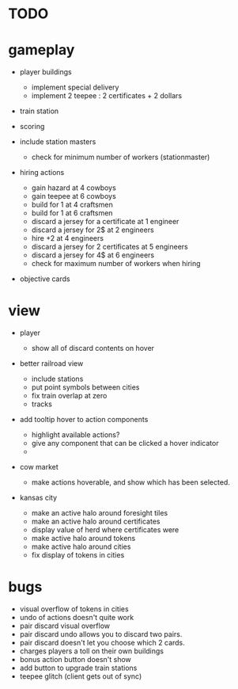 # TODO

# gameplay

- player buildings

  - implement special delivery
  - implement 2 teepee : 2 certificates + 2 dollars

- train station
- scoring
- include station masters
  - check for minimum number of workers (stationmaster)

* hiring actions

  - gain hazard at 4 cowboys
  - gain teepee at 6 cowboys
  - build for 1 at 4 craftsmen
  - build for 1 at 6 craftsmen
  - discard a jersey for a certificate at 1 engineer
  - discard a jersey for 2\$ at 2 engineers
  - hire +2 at 4 engineers
  - discard a jersey for 2 certificates at 5 engineers
  - discard a jersey for 4\$ at 6 engineers
  - check for maximum number of workers when hiring

* objective cards

# view

- player
  - show all of discard contents on hover
- better railroad view
  - include stations
  - put point symbols between cities
  - fix train overlap at zero
  - tracks
- add tooltip hover to action components
  - highlight available actions?
  - give any component that can be clicked a hover indicator
  -
- cow market

  - make actions hoverable, and show which has been selected.

- kansas city
  - make an active halo around foresight tiles
  - make an active halo around certificates
  - display value of herd where certificates were
  - make active halo around tokens
  - make active halo around cities
  - fix display of tokens in cities

# bugs

- visual overflow of tokens in cities
- undo of actions doesn't quite work
- pair discard visual overflow
- pair discard undo allows you to discard two pairs.
- pair discard doesn't let you choose which 2 cards.
- charges players a toll on their own buildings
- bonus action button doesn't show
- add button to upgrade train stations
- teepee glitch (client gets out of sync)

